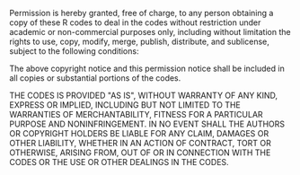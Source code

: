 Permission is hereby granted, free of charge, to any person obtaining a copy of these R codes to deal in the codes without restriction under academic or non-commercial purposes only, including without limitation the rights to use, copy, modify, merge, publish, distribute, and sublicense, subject to the following conditions:

The above copyright notice and this permission notice shall be included in all copies or substantial portions of the codes.

THE CODES IS PROVIDED "AS IS", WITHOUT WARRANTY OF ANY KIND, EXPRESS OR IMPLIED, INCLUDING BUT NOT LIMITED TO THE WARRANTIES OF MERCHANTABILITY, FITNESS FOR A PARTICULAR PURPOSE AND NONINFRINGEMENT. IN NO EVENT SHALL THE AUTHORS OR COPYRIGHT HOLDERS BE LIABLE FOR ANY CLAIM, DAMAGES OR OTHER LIABILITY, WHETHER IN AN ACTION OF CONTRACT, TORT OR OTHERWISE, ARISING FROM, OUT OF OR IN CONNECTION WITH THE CODES OR THE USE OR OTHER DEALINGS IN THE CODES.

